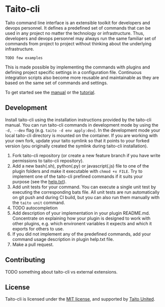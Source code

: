 # Taito-cli

Taito command line interface is an extensible toolkit for developers and devops personnel. It defines a predefined set of commands that can be used in any project no matter the technology or infrastructure. Thus, developers and devops personnel may always run the same familiar set of commands from project to project without thinking about the underlying infrastructure.

```
TODO few examples
```

This is made possible by implementing the commands with plugins and defining project specific settings in a configuration file. Continuous integration scripts also become more reusable and maintainable as they are based on the same set of commands and settings.

To get started see the [manual](https://github.com/TaitoUnited/taito-cli/tree/dev/docs/manual/README.md) or the [tutorial](https://github.com/TaitoUnited/taito-cli/tree/dev/docs/tutorial/README.md).

## Development

Install taito-cli using the installation instructions provided by the taito-cli manual. You can run taito-cli commands in development mode by using the `-d, --dev` flag (e.g. `taito -d env apply:dev`). In the development mode your local taito-cli directory is mounted on the container. If you are working with your own fork, update your taito symlink so that it points to your forked version (you originally created the symlink during taito-cli installation).

1. Fork taito-cli repository (or create a new feature branch if you have write permissions to taito-cli repository).
2. Add a new bash(.sh), python(.py) or javascript(.js) file to one of the plugin folders and make it executable with `chmod +x FILE`. Try to implement one of the taito-cli prefined commands if it suits your purpose (see the [help.txt](https://github.com/TaitoUnited/taito-cli/blob/master/help.txt)).
3. Add unit tests for your command. You can execute a single unit test by executing the corresponding bats file. All unit tests are run automatically on git push and during CI build, but you can also run them manually with the `taito unit` command.
4. TODO autocompletion
5. Add description of your implementation in your plugin README.md. Concentrate on explaining how your plugin is designed to work with other plugins, e.g. which environent variables it expects and which it exports for others to use.
6. If you did not implement any of the predefined commands, add your command usage description in plugin help.txt file.
7. Make a pull request.

## Contributing

TODO something about taito-cli vs external extensions.

## License

Taito-cli is licensed under the [MIT license](https://github.com/TaitoUnited/taito-cli/blob/master/LICENSE), and supported by [Taito United](http://taitounited.fi/).

